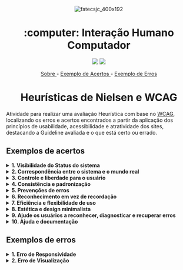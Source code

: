 <div align="center">
  
![fatecsjc_400x192](https://user-images.githubusercontent.com/71477357/161321048-dc637b2e-0314-4e07-b2f9-8cda9f653356.png)

<h1 align="center"> :computer: Interação Humano Computador </h1>
<p align="center">
  
<img src="http://img.shields.io/static/v1?label=STATUS&message=CONCLUIDO&color=GREEN&style=flat"/>
<img src="https://img.shields.io/badge/ÚLTIMA%20MODIFICAÇÃO-NOVEMBRO%20DE%202022-brightgreen&style=flat"/>

<p align ="center">
    <a href="#home"> Sobre </a> -
    <a href="#acertos"> Exemplo de Acertos </a> -
    <a href="#erros"> Exemplo de Erros </a>
  
</div>

<span id = "home">

<h1 align="center"> Heurísticas de Nielsen e WCAG </h1>

Atividade para realizar uma avaliação Heurística com base no [WCAG](https://www.w3.org/WAI/WCAG21/quickref/), localizando os erros e acertos encontrados a partir da aplicação dos princípios de usabilidade, acessibilidade e atratividade dos sites, destacando a Guideline avaliada e o que está certo ou errado.
  
<span id = "acertos">

## Exemplos de acertos

<details>
<summary><b>1. Visibilidade do Status do sistema</b></summary>
<br>
 O sistema deve sempre manter os usuários informados sobre o que está acontecendo, em tempo real, por meio de feedbacks instantâneos dentro de um prazo razoável, que servirão para orientar o usuário sobre o que está acontecendo na tela em que ele se encontra.
  
<br> 
  
<div align="center">

![Playlist-de-filmes-do-site-YouTube](https://user-images.githubusercontent.com/71477357/204875195-35ae9749-43e5-49bd-ba1f-c595b2f68d87.png)
</div>  
  
  Quando assistimos a uma playlist no YouTube, somos informados de tudo que ocorre na tela, como a barra do player que mostra o quanto do vídeo já foi carregado, em qual parte o vídeo está, o tempo de duração dele, o quanto já foi assistido, do lado direito fica claro qual vídeo está sendo reproduzido, quais já foram assistidos e quais os próximos.

</details>
  
  <details>
<summary><b>2. Correspondência entre o sistema e o mundo real</b></summary>
<br>
 O sistema deve ter a mesma linguagem que seu usuário utiliza no dia a dia, portanto utilizar palavras, frases, imagens e conceitos que sejam familiares ao usuário. Também é recomendável a utilização de ícones que representem uma ação para realizar essa correspondência.
  
<br> 
  
<div align="center">

![Caixa-de-entrada-do-Gmail](https://user-images.githubusercontent.com/71477357/204877089-54f8cb96-753a-48ee-b066-de531b1fca05.png)

</div>  
  
Por exemplo, o símbolo de uma lixeira representa a ação de excluir algo, o de lupa a de buscar, representando assim ações que tenham uma conexão com o mundo real.

</details>

<details>
<summary><b>3. Controle e liberdade para o usuário</b></summary>
<br>
  No sistema é importante que o usuário tenha liberdade para realizar ações que ele deseja, porém muitas vezes essas ações são realizadas por engano, nessas situações deve haver uma “saída de emergência” de fácil localização, permitindo que o usuário saia daquela janela indesejada ou retorne ao ponto anterior.

<div align="center">
    <img alt="174390768-69c3d030-04cb-4148-a292-b4146723795d" src="https://user-images.githubusercontent.com/71477357/204778639-9836f10b-d964-4707-a9d1-8ef331aba57d.png"
</div>
  
  <div align="left">
  O Gmail, por exemplo, permite que o usuário desfaça a ação de excluir um e-mail, portanto a caixa com a opção “desfazer” permite que o usuário se recupere, dando a ele controle sobre a situação, caso ela tenha sido realizada por engano.
  </div>

</details>  
  
  
  <details>
<summary><b>4. Consistência e padronização</b></summary>
<br>
  Não devemos deixar o usuário em dúvida se palavras, situações ou ações diferentes tem o mesmo significado, para isso a interface deve manter uma consistência, permitindo que o usuário identifique os padrões de estética, interação e informação existentes nesta.

<div align="center">
    <img alt="174390768-69c3d030-04cb-4148-a292-b4146723795d" src="https://user-images.githubusercontent.com/71477357/204877695-8d1cc542-90ec-4af6-8520-6febae5becbc.png"
</div>


  <div align="left">
  Os programas da Microsoft, por exemplo, seguem padrões, sendo que os itens do menu ficam sempre na parte superior, os ícones que realizam a mesma ação são repetidos em todas as interfaces, como os da seção Clipboard, em que a tipografia é a mesma e mantém o mesmo tamanho e cor.
  </div>

</details>  
  
<details>
<summary><b>5. Prevenções de erros</b></summary>
    <br>
    Melhor que deixar o usuário resolver um erro é evitar que ele cometa erros, um exemplo disso é a busca do Google, que enquanto estamos digitando na barra de pesquisa ele apresenta algumas sugestões mas também corrigindo erros de ortografia caso tenhamos pesquisado algo errado.
  
<div>
  
<div align="center">

  ### Realizando uma busca no Google
  
![Interação](https://user-images.githubusercontent.com/71477357/204780210-6749f688-f32d-4c8e-9c7c-3c9a0c4db1fc.PNG) 
  
  ### Resultado da busca com erro de ortografia
  
![Interação2](https://user-images.githubusercontent.com/71477357/204785203-d9e58b47-15eb-4a90-8fb1-5f0d9e16499e.PNG)
<div>

<div align="left">


</details>
  
  <details>
<summary><b>6. Reconhecimento em vez de recordação</b></summary>
    <br>
    Devemos minimizar a quantidade de informações que o usuário precisa memorizar, para isso, objetos, ações e opções importantes devem ficar visíveis, isso faz com que o cérebro perceba as ações que são similares, reconhecendo assim padrões.
  
<div align="center">
  
![Pagina-de-produto-no-site-Best-Buy-1](https://user-images.githubusercontent.com/71477357/204878555-5ff1f0f4-88d3-4430-9576-4a0603ad92ff.png)

  
<div>

<div align="left">
  Os sites de e-commerce, por exemplo, costumam seguir padrões em seu layout, tendo a barra de busca no topo, o carrinho no canto superior direito, na página do produto fica uma foto deste a esquerda e sua descrição na direita, permitindo assim que o usuário reconheça o layout de experiências anteriores que ele teve nos demais sites do gênero, focando mais sua atenção nos produtos, do que em aprender a utilizar o site.

  </div>

</details>
  
  
<details>
<summary><b>7. Eficiência e flexibilidade de uso</b></summary>
    <br>
    A interface deve atender tanto as necessidades dos usuários leigos quanto a dos experientes, os leigos precisam ter as informações bem detalhadas para conseguirem realizar uma tarefa, mas a medida que vão conhecendo a interface precisam conseguir interagir de forma mais rápida, portanto a interface deve permitir que os usuários adaptem ações frequentes de acordo com o nível em que estão.
  
<div align="center">
  
![Exemplos-de-atalhos-de-teclado-que-o-Windows-oferece](https://user-images.githubusercontent.com/71477357/204879245-06f35c3a-8737-4b1e-a822-1eae918b5882.png)


  
<div>

<div align="left">
  Os atalhos de teclado do Windows, por exemplo, permitem essa interação mais rápida, pois reduzem a quantidade de cliques que o usuário precisaria para realizar uma ação, além de diminuir o tempo gasto para achar onde aquela ação está na plataforma, permitindo realizá-la apertando poucas teclas.

  </div>

</details>

  
  <details>
<summary><b>8. Estética e design minimalista</b></summary>
    <br>
    Quanto maior a quantidade de informações, mais tempo o usuário vai levar para analisá-las e poder tomar uma decisão, aumentando assim as chances dele abandonar a aplicação/site por achar confuso demais. Portanto o design da interface deve ser minimalista e o conteúdo o mais direto possível, informações que forem secundárias podem ser deixadas em segundo plano, como menus e abas.
  
<div align="center">
  
![Site-da-Apple](https://user-images.githubusercontent.com/71477357/204879587-3d9a1f63-fa68-4cfa-9518-6f21e3c19906.png)
  
<div>

<div align="left">
O site da Apple é um bom exemplo de estética e design minimalista, ele é bem simples e objetivo, mostrando o nome do produto, uma linha o descrevendo e a foto dele grande e destacada com cores contrastantes, além disso o site valoriza o espaço em branco, os elementos são bem organizados e a tipografia usada é simples e limpa.
  </div>

</details>
  
  
<details>
<summary><b>9. Ajude os usuários a reconhecer, diagnosticar e recuperar erros</b></summary>
    <br>
      As mensagens de erros tem que ser claras e próximas do conteúdo ou ação que causou o erro.
  
<div align="center">
  
![spotify-mostrando-erros](https://user-images.githubusercontent.com/71477357/204879976-de20fd0e-7ad8-4dd5-acef-43233d48c132.png)

<div>

<div align="left">
 No formulário de cadastro do Spotify, caso você não preencha os dados necessários ele deixa bem claro quais campos estão faltando, com um mensagem clara e objetiva.
  </div>

</details>
  
  
  
  <details>
<summary><b>10. Ajuda e documentação</b></summary>
    <br>
    Nunca sabemos quando um usuário vai precisar de um auxílio, embora as áreas de documentação e ajuda sejam as menos acessadas, elas devem estar lá, principalmente em interfaces que possuem muitas possibilidades, pois podem ajudar o usuário a resolver um problema sozinho.  
  
<div align="center">
  
![FAQ-do-site-da-Saraiva](https://user-images.githubusercontent.com/71477357/204880511-6bc5ef68-b102-4356-b751-9f61c128b112.png)

<div>

<div align="left">
  O site da Saraiva, por exemplo, possui um FAQ que permite aos usuários verem as dúvidas mais frequentes e suas respectivas soluções, podendo assim resolver por conta um problema que esteja aqui.  
  </div>

</details>
  
  
<span id = "erros">
  
## Exemplos de erros

<details>  
<summary><b>1. Erro de Responsividade</b></summary>

> Desktop:
>
> <img heigh="800px" width="1000px" src ="https://github.com/drisabelles/bertoti/blob/main/IHC/images/WCAG-D3.png">
>
>
> Mobile:
>
> <img heigh="400px" width="400px" src ="https://github.com/drisabelles/bertoti/blob/main/IHC/images/WCAG-D4.png">
>
> Página que não tem adaptação alguma para outros dispostivos se não o desktop.  
</details>

<details>  
<summary><b>2. Erro de Visualização</b></summary>

>
> <img heigh="800px" width="1000px" src ="https://user-images.githubusercontent.com/71477357/204783971-2d4bd0c5-f475-43e5-92b1-7ae80fb6abb1.png">
>
>pode causar confusão ao usuário por não facilitar a identificação de sua localização no site nem as ações permitidas claramente; não é minimalista, pelo contrário, utiliza exageradamente de informações e elementos na tela, causando cansaço mental ao interagir com o site e não estabelecendo harmonia visual; não há a presença de padrões, não há familiaridade do usuário com as funcionalidades disponíveis
</details>

